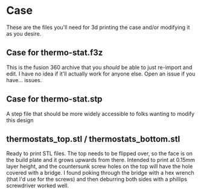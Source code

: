 Case
====

These are the files you'll need for 3d printing the case and/or modifying it as you desire.

Case for thermo-stat.f3z
------------------------

This is the fusion 360 archive that you *should* be able to just re-import and edit. I have no idea if it'll actually work for anyone else. Open an issue if you have... issues.

Case for thermo-stat.stp
------------------------

A step file that should be more widely accessible to folks wanting to modify this design


thermostats_top.stl / thermostats_bottom.stl
--------------------------------------------

Ready to print STL files. The top needs to be flipped over, so the face is on the build plate and it grows upwards from there. Intended to print at 0.15mm layer height, and the countersunk screw holes on the top will have the hole covered with a bridge. I found poking through the bridge with a hex wrench (that I'd use for the screws) and then deburring both sides with a phillips screwdriver worked well.
